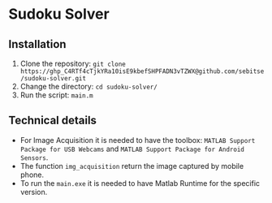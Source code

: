 # Sudoku Solver

## Installation
1. Clone the repository:
   ```git clone https://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@github.com/sebitse/sudoku-solver.git```
2. Change the directory:
   ```cd sudoku-solver/```
3. Run the script:
   ```main.m```

## Technical details
- For Image Acquisition it is needed to have the toolbox: ```MATLAB Support Package for USB Webcams``` and ```MATLAB Support Package for Android Sensors```.
- The function ```img_acquisition``` return the image captured by mobile phone.
- To run the ```main.exe``` it is needed to have Matlab Runtime for the specific version.